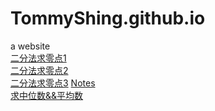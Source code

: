# TommyShing.github.io
a website  
[二分法求零点1](https://blog.legotrain.eu.org/Untitled-3)  
[二分法求零点2](https://blog.legotrain.eu.org/tools/Untitled-3second_edition.html)  
[二分法求零点3](https://blog.legotrain.eu.org/tools/Untitled-3third_edition(renewed_makeArr))  
[Notes](https://blog.legotrain.eu.org/notes)  
[求中位数&&平均数](https://blog.legotrain.eu.org/new)  

